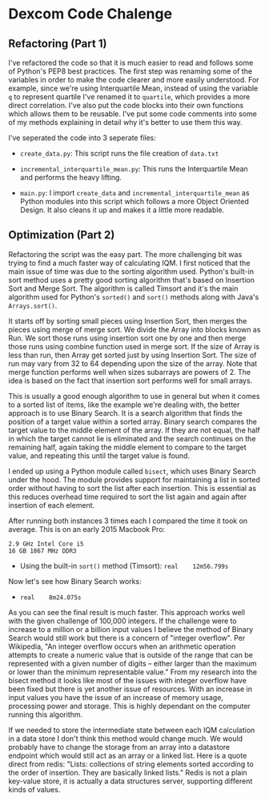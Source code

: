 # Dexcom Code Chalenge

## Refactoring (Part 1)

I've refactored the code so that it is much easier to read and follows some of Python's PEP8 best practices.
The first step was renaming some of the variables in order to make the code clearer and more easily understood.
For example, since we're using Interquartile Mean, instead of using the variable `q` to represent quartile I've renamed it to `quartile`, which provides a more direct correlation. I've also put the code blocks into their own functions which allows them to be reusable. I've put some code comments into some of my methods explaining in detail why it's better to use them this way.

I've seperated the code into 3 seperate files:

- `create_data.py`:
  This script runs the file creation of `data.txt`

- `incremental_interquartile_mean.py`:
  This runs the Interquartile Mean and performs the heavy lifting.

- `main.py`:
  I import `create_data` and `incremental_interquartile_mean` as Python modules into this script which follows a more Object Oriented Design. It also cleans it up and makes it a little more readable.

## Optimization (Part 2)

Refactoring the script was the easy part. The more challenging bit was trying to find a much faster way of calculating IQM. I first noticed that the main issue of time was due to the sorting algorithm used. Python's built-in sort method uses a pretty good sorting algorithm that's based on Insertion Sort and Merge Sort. The algorithm is called Timsort and it's the main algorithm used for Python's `sorted()` and `sort()` methods along with Java's `Arrays.sort()`.

It starts off by sorting small pieces using Insertion Sort, then merges the pieces using merge of merge sort. We divide the Array into blocks known as Run. We sort those runs using insertion sort one by one and then merge those runs using combine function used in merge sort. If the size of Array is less than run, then Array get sorted just by using Insertion Sort. The size of run may vary from 32 to 64 depending upon the size of the array. Note that merge function performs well when sizes subarrays are powers of 2. The idea is based on the fact that insertion sort performs well for small arrays.

This is usually a good enough algorithm to use in general but when it comes to a sorted list of items, like the example we're dealing with, the better approach is to use Binary Search. It is a search algorithm that finds the position of a target value within a sorted array. Binary search compares the target value to the middle element of the array. If they are not equal, the half in which the target cannot lie is eliminated and the search continues on the remaining half, again taking the middle element to compare to the target value, and repeating this until the target value is found.

I ended up using a Python module called `bisect`, which uses Binary Search under the hood. The module provides support for maintaining a list in sorted order without having to sort the list after each insertion. This is essential as this reduces overhead time required to sort the list again and again after insertion of each element.

After running both instances 3 times each I compared the time it took on average. This is on an early 2015 Macbook Pro:

    2.9 GHz Intel Core i5
    16 GB 1867 MHz DDR3

- Using the built-in `sort()` method (Timsort):
  `real    12m56.799s`

Now let's see how Binary Search works:

- `real    8m24.075s`

As you can see the final result is much faster. This approach works well with the given challenge of 100,000 integers. If the challenge were to increase to a million or a billion input values I believe the method of Binary Search would still work but there is a concern of "integer overflow". Per Wikipedia, "An integer overflow occurs when an arithmetic operation attempts to create a numeric value that is outside of the range that can be represented with a given number of digits – either larger than the maximum or lower than the minimum representable value." From my research into the bisect method it looks like most of the issues with integer overflow have been fixed but there is yet another issue of resources. With an increase in input values you have the issue of an increase of memory usage, processing power and storage. This is highly dependant on the computer running this algorithm.

If we needed to store the intermediate state between each IQM calculation in a data store I don't think this method would change much. We would probably have to change the storage from an array into a datastore endpoint which would still act as an array or a linked list. Here is a quote direct from redis: "Lists: collections of string elements sorted according to the order of insertion. They are basically linked lists." Redis is not a plain key-value store, it is actually a data structures server, supporting different kinds of values.